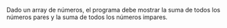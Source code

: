 Dado un array de números, el programa debe mostrar la suma de todos los números pares y la suma de todos los números impares.